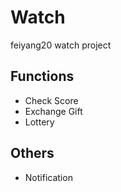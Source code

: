 # Watch
feiyang20 watch project

## Functions
* Check Score
* Exchange Gift
* Lottery

## Others
* Notification
